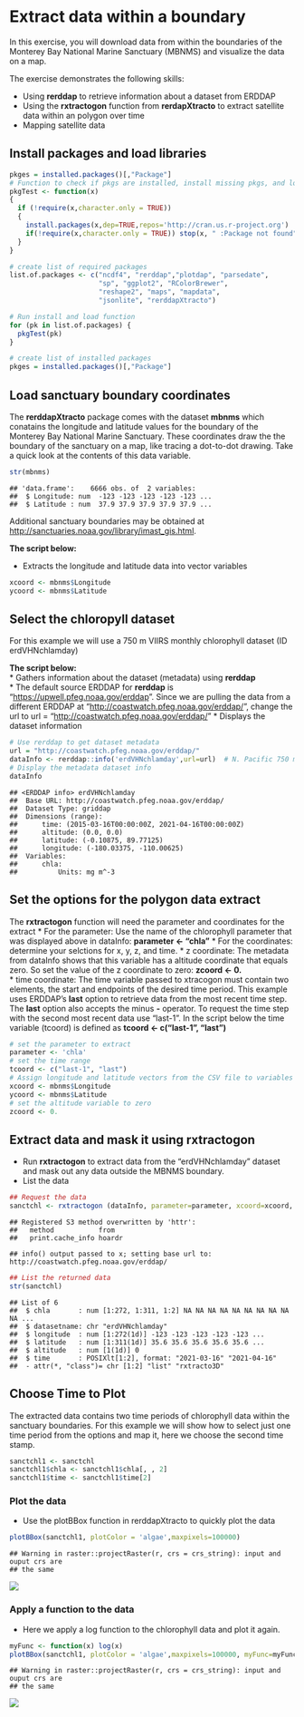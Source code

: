 # Extract data within a boundary

In this exercise, you will download data from within the boundaries of
the Monterey Bay National Marine Sanctuary (MBNMS) and visualize the
data on a map.

The exercise demonstrates the following skills:

  - Using **rerddap** to retrieve information about a dataset from
    ERDDAP
  - Using the **rxtractogon** function from **rerdapXtracto** to extract
    satellite data within an polygon over time  
  - Mapping satellite data

## Install packages and load libraries

``` r
pkges = installed.packages()[,"Package"]
# Function to check if pkgs are installed, install missing pkgs, and load
pkgTest <- function(x)
{
  if (!require(x,character.only = TRUE))
  {
    install.packages(x,dep=TRUE,repos='http://cran.us.r-project.org')
    if(!require(x,character.only = TRUE)) stop(x, " :Package not found")
  }
}

# create list of required packages
list.of.packages <- c("ncdf4", "rerddap","plotdap", "parsedate", 
                      "sp", "ggplot2", "RColorBrewer", 
                      "reshape2", "maps", "mapdata", 
                      "jsonlite", "rerddapXtracto")

# Run install and load function
for (pk in list.of.packages) {
  pkgTest(pk)
}

# create list of installed packages
pkges = installed.packages()[,"Package"]
```

## Load sanctuary boundary coordinates

The **rerddapXtracto** package comes with the dataset **mbnms** which
conatains the longitude and latitude values for the boundary of the
Monterey Bay National Marine Sanctuary. These coordinates draw the the
boundary of the sanctuary on a map, like tracing a dot-to-dot drawing.
Take a quick look at the contents of this data variable.

``` r
str(mbnms)
```

    ## 'data.frame':    6666 obs. of  2 variables:
    ##  $ Longitude: num  -123 -123 -123 -123 -123 ...
    ##  $ Latitude : num  37.9 37.9 37.9 37.9 37.9 ...

Additional sanctuary boundaries may be obtained at
<http://sanctuaries.noaa.gov/library/imast_gis.html>.

**The script below:**

  - Extracts the longitude and latitude data into vector variables

<!-- end list -->

``` r
xcoord <- mbnms$Longitude
ycoord <- mbnms$Latitude
```

## Select the chloropyll dataset

For this example we will use a 750 m VIIRS monthly chlorophyll dataset
(ID erdVHNchlamday)

**The script below:**  
\* Gathers information about the dataset (metadata) using **rerddap**  
\* The default source ERDDAP for **rerddap** is
“<https://upwell.pfeg.noaa.gov/erddap>”. Since we are pulling the data
from a different ERDDAP at “<http://coastwatch.pfeg.noaa.gov/erddap/>”,
change the url to url = “<http://coastwatch.pfeg.noaa.gov/erddap/>” \*
Displays the dataset information

``` r
# Use rerddap to get dataset metadata 
url = "http://coastwatch.pfeg.noaa.gov/erddap/"
dataInfo <- rerddap::info('erdVHNchlamday',url=url)  # N. Pacific 750 m VIIRS chl
# Display the metadata dataset info
dataInfo
```

    ## <ERDDAP info> erdVHNchlamday 
    ##  Base URL: http://coastwatch.pfeg.noaa.gov/erddap/ 
    ##  Dataset Type: griddap 
    ##  Dimensions (range):  
    ##      time: (2015-03-16T00:00:00Z, 2021-04-16T00:00:00Z) 
    ##      altitude: (0.0, 0.0) 
    ##      latitude: (-0.10875, 89.77125) 
    ##      longitude: (-180.03375, -110.00625) 
    ##  Variables:  
    ##      chla: 
    ##          Units: mg m^-3

## Set the options for the polygon data extract

The **rxtractogon** function will need the parameter and coordinates for
the extract \* For the parameter: Use the name of the chlorophyll
parameter that was displayed above in dataInfo: **parameter \<- “chla”**
\* For the coordinates: determine your selctions for x, y, z, and time.
\* z coordinate: The metadata from dataInfo shows that this variable has
a altitude coordinate that equals zero. So set the value of the z
coordinate to zero: **zcoord \<- 0.**  
\* time coordinate: The time variable passed to xtracogon must contain
two elements, the start and endpoints of the desired time period. This
example uses ERDDAP’s **last** option to retrieve data from the most
recent time step. The **last** option also accepts the minus **-**
operator. To request the time step with the second most recent data use
“last-1”. In the script below the time variable (tcoord) is defined as
**tcoord \<- c(“last-1”, “last”)**

``` r
# set the parameter to extract
parameter <- 'chla'
# set the time range
tcoord <- c("last-1", "last")
# Assign longitude and latitude vectors from the CSV file to variables
xcoord <- mbnms$Longitude
ycoord <- mbnms$Latitude
# set the altitude variable to zero
zcoord <- 0. 
```

## Extract data and mask it using rxtractogon

  - Run **rxtractogon** to extract data from the “erdVHNchlamday”
    dataset and mask out any data outside the MBNMS boundary.  
  - List the data

<!-- end list -->

``` r
## Request the data
sanctchl <- rxtractogon (dataInfo, parameter=parameter, xcoord=xcoord, ycoord=ycoord,tcoord=tcoord,zcoord=zcoord)
```

    ## Registered S3 method overwritten by 'httr':
    ##   method           from  
    ##   print.cache_info hoardr

    ## info() output passed to x; setting base url to: http://coastwatch.pfeg.noaa.gov/erddap/

``` r
## List the returned data
str(sanctchl)
```

    ## List of 6
    ##  $ chla       : num [1:272, 1:311, 1:2] NA NA NA NA NA NA NA NA NA NA ...
    ##  $ datasetname: chr "erdVHNchlamday"
    ##  $ longitude  : num [1:272(1d)] -123 -123 -123 -123 -123 ...
    ##  $ latitude   : num [1:311(1d)] 35.6 35.6 35.6 35.6 35.6 ...
    ##  $ altitude   : num [1(1d)] 0
    ##  $ time       : POSIXlt[1:2], format: "2021-03-16" "2021-04-16"
    ##  - attr(*, "class")= chr [1:2] "list" "rxtracto3D"

## Choose Time to Plot

The extracted data contains two time periods of chlorophyll data within
the sanctuary boundaries. For this example we will show how to select
just one time period from the options and map it, here we choose the
second time stamp.

``` r
sanctchl1 <- sanctchl
sanctchl1$chla <- sanctchl1$chla[, , 2]
sanctchl1$time <- sanctchl1$time[2]
```

### Plot the data

  - Use the plotBBox function in rerddapXtracto to quickly plot the
    data

<!-- end list -->

``` r
plotBBox(sanctchl1, plotColor = 'algae',maxpixels=100000)
```

    ## Warning in raster::projectRaster(r, crs = crs_string): input and ouput crs are
    ## the same

![](extract_data_marine-sanctuary_files/figure-gfm/map-1.png)<!-- -->

### Apply a function to the data

  - Here we apply a log function to the chlorophyll data and plot it
    again.

<!-- end list -->

``` r
myFunc <- function(x) log(x) 
plotBBox(sanctchl1, plotColor = 'algae',maxpixels=100000, myFunc=myFunc)
```

    ## Warning in raster::projectRaster(r, crs = crs_string): input and ouput crs are
    ## the same

![](extract_data_marine-sanctuary_files/figure-gfm/addfunc-1.png)<!-- -->
